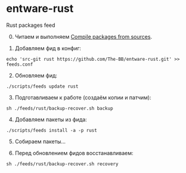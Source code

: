 # entware-rust
Rust packages feed

0. Читаем и выполняем [Compile packages from sources](https://github.com/Entware/Entware/wiki/Compile-packages-from-sources). 

1. Добавляем фид в конфиг:
```
echo 'src-git rust https://github.com/The-BB/entware-rust.git' >> feeds.conf
```
2. Обновляем фид:
```
./scripts/feeds update rust
```
3. Подготавливаем к работе (создаём копии и патчим):
```
sh ./feeds/rust/backup-recover.sh backup
```
4. Добавляем пакеты из фида:
```
./scripts/feeds install -a -p rust
```
5. Собираем пакеты...

6. Перед обновлением фидов восстанавливаем:
```
sh ./feeds/rust/backup-recover.sh recovery
```
